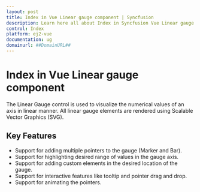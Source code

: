 ```yaml
---
layout: post
title: Index in Vue Linear gauge component | Syncfusion
description: Learn here all about Index in Syncfusion Vue Linear gauge component of Syncfusion Essential JS 2 and more.
control: Index 
platform: ej2-vue
documentation: ug
domainurl: ##DomainURL##
---
```


# Index in Vue Linear gauge component

The Linear Gauge control is used to visualize the numerical values of an axis in linear manner. All linear gauge elements are rendered using Scalable Vector Graphics (SVG).

## Key Features

* Support for adding multiple pointers to the gauge (Marker and Bar).
* Support for highlighting desired range of values in the gauge axis.
* Support for adding custom elements in the desired location of the gauge.
* Support for interactive features like tooltip and pointer drag and drop.
* Support for animating the pointers.
